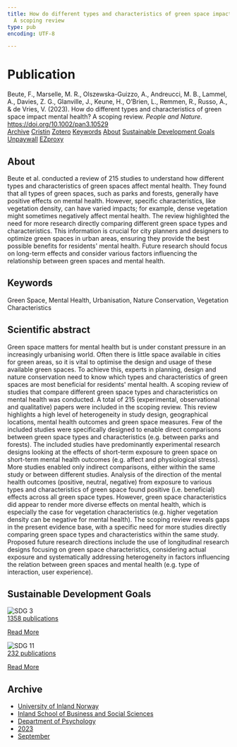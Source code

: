 ```yaml
---
title: How do different types and characteristics of green space impact mental health?
  A scoping review
type: pub
encoding: UTF-8

---
```

<h1>Publication</h1>
<article id="csl-bib-container-J2BUG269" class="csl-bib-container">
  <div class="csl-bib-body"> <div class="csl-entry">Beute, F., Marselle, M. R., Olszewska-Guizzo, A., Andreucci, M. B., Lammel, A., Davies, Z. G., Glanville, J., Keune, H., O’Brien, L., Remmen, R., Russo, A., &#38; de Vries, V. (2023). How do different types and characteristics of green space impact mental health? A scoping review. <i>People and Nature</i>. <a href="https://doi.org/10.1002/pan3.10529">https://doi.org/10.1002/pan3.10529</a></div> </div>
  <div class="csl-bib-buttons">
    <a href="#taxonomy-article-J2BUG269" alt="archive" class="csl-bib-button">Archive</a>
    <a href="https://app.cristin.no/results/show.jsf?id=2177805" alt="Cristin" class="csl-bib-button">Cristin</a>
    <a href="http://zotero.org/groups/5881554/items/J2BUG269" alt="Zotero" class="csl-bib-button">Zotero</a>
    <a href="#keywords-article-J2BUG269" alt="keywords" class="csl-bib-button">Keywords</a>
    <a href="#about-article-J2BUG269" alt="about_pub" class="csl-bib-button">About</a>
    <a href="#sdg-article-J2BUG269" alt="sdg" class="csl-bib-button">Sustainable Development Goals</a>
    <a href="https://onlinelibrary.wiley.com/doi/pdfdirect/10.1002/pan3.10529" alt="Unpaywall" class="csl-bib-button">Unpaywall</a>
    <a href="https://onlinelibrary.wiley.com/doi/pdfdirect/10.1002/pan3.10529" alt="EZproxy" class="csl-bib-button">EZproxy</a>
  </div>
  <div id="csl-bib-meta-container-J2BUG269"></div>
</article>
<div id="csl-bib-meta-J2BUG269" class="csl-bib-meta">
  <article id="about-article-J2BUG269" class="about_pub-article">
    <h1>About</h1>
    Beute et al. conducted a review of 215 studies to understand how different types and characteristics of green spaces affect mental health. They found that all types of green spaces, such as parks and forests, generally have positive effects on mental health. However, specific characteristics, like vegetation density, can have varied impacts; for example, dense vegetation might sometimes negatively affect mental health. The review highlighted the need for more research directly comparing different green space types and characteristics. This information is crucial for city planners and designers to optimize green spaces in urban areas, ensuring they provide the best possible benefits for residents' mental health. Future research should focus on long-term effects and consider various factors influencing the relationship between green spaces and mental health.
  </article>
  <article id="keywords-article-J2BUG269" class="keywords-article">
    <h1>Keywords</h1>
    Green Space, Mental Health, Urbanisation, Nature Conservation, Vegetation Characteristics
  </article>
  <article id="abstract-article-J2BUG269" class="abstract-article">
    <h1>Scientific abstract</h1>
    Green space matters for mental health but is under constant pressure in an increasingly urbanising world. Often there is little space available in cities for green areas, so it is vital to optimise the design and usage of these available green spaces. To achieve this, experts in planning, design and nature conservation need to know which types and characteristics of green spaces are most beneficial for residents' mental health. 
A scoping review of studies that compare different green space types and characteristics on mental health was conducted. A total of 215 (experimental, observational and qualitative) papers were included in the scoping review. 
This review highlights a high level of heterogeneity in study design, geographical locations, mental health outcomes and green space measures. Few of the included studies were specifically designed to enable direct comparisons between green space types and characteristics (e.g. between parks and forests). The included studies have predominantly experimental research designs looking at the effects of short-term exposure to green space on short-term mental health outcomes (e.g. affect and physiological stress). More studies enabled only indirect comparisons, either within the same study or between different studies. 
Analysis of the direction of the mental health outcomes (positive, neutral, negative) from exposure to various types and characteristics of green space found positive (i.e. beneficial) effects across all green space types. However, green space characteristics did appear to render more diverse effects on mental health, which is especially the case for vegetation characteristics (e.g. higher vegetation density can be negative for mental health). 
The scoping review reveals gaps in the present evidence base, with a specific need for more studies directly comparing green space types and characteristics within the same study. Proposed future research directions include the use of longitudinal research designs focusing on green space characteristics, considering actual exposure and systematically addressing heterogeneity in factors influencing the relation between green spaces and mental health (e.g. type of interaction, user experience).
  </article>
  <article id="sdg-article-J2BUG269" class="sdg-article">
    <h1>Sustainable Development Goals</h1>
    <div class="sdg-container"><div id="sdg3" class="sdg">
        <img src="{{< params subfolder >}}images/sdg/sdg03_en.png" class="image" alt="SDG 3">
        <div class="sdg-overlay">
          <a href="/en/archive/?key=?sdg=3#archive" class="sdg-publication-count"><span>1358</span> publications</a>
          <p><a href="https://sdgs.un.org/goals/goal3" class="sdg-read-more">Read More</a></p>
        </div>
      </div> <div id="sdg11" class="sdg">
        <img src="{{< params subfolder >}}images/sdg/sdg11_en.png" class="image" alt="SDG 11">
        <div class="sdg-overlay">
          <a href="/en/archive/?key=?sdg=11#archive" class="sdg-publication-count"><span>232</span> publications</a>
          <p><a href="https://sdgs.un.org/goals/goal11" class="sdg-read-more">Read More</a></p>
        </div>
      </div></div>
  </article>
  <article id="taxonomy-article-J2BUG269" class="taxonomy-article">
    <h1>Archive</h1>
    <ul>
      <li>
        <a href="/en/archive/?key=3DCRN523">University of Inland Norway</a>
      </li>
      <li>
        <a href="/en/archive/?key=DU8Q9LN9">Inland School of Business and Social Sciences</a>
      </li>
      <li>
        <a href="/en/archive/?key=KTD9NXA8">Department of Psychology</a>
      </li>
      <li>
        <a href="/en/archive/?key=E5HY97HN">2023</a>
      </li>
      <li>
        <a href="/en/archive/?key=MRZ2YXNW">September</a>
      </li>
    </ul>
  </article>
</div>
